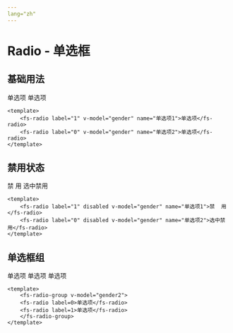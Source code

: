 ```yaml
---
lang="zh"
---
```


# Radio - 单选框

## 基础用法

<div style="margin-top: 15px;">
    <fs-radio label="1" v-model="gender" name="单选项1">单选项</fs-radio>
    <fs-radio label="0" v-model="gender" name="单选项2">单选项</fs-radio>
</div>

<script>
export default {
  data() {
    return {
      gender: '0',
      gender1: '0',
      gender2: '0'
    }
  },
  methods: {
  }

};
</script>

```vue
<template>
    <fs-radio label="1" v-model="gender" name="单选项1">单选项</fs-radio>
    <fs-radio label="0" v-model="gender" name="单选项2">单选项</fs-radio>
</template>
```

## 禁用状态

<div style="margin-top: 15px;">
    <fs-radio label="1" disabled v-model="gender1" name="单选项1">禁  用</fs-radio>
    <fs-radio label="0" disabled v-model="gender1" name="单选项2">选中禁用</fs-radio>
</div>

```vue
<template> 
    <fs-radio label="1" disabled v-model="gender" name="单选项1">禁  用</fs-radio>
    <fs-radio label="0" disabled v-model="gender" name="单选项2">选中禁用</fs-radio>
</template>
```

## 单选框组 

<div style="margin-top: 15px;">
    <fs-radio-group v-model="gender2">
    <fs-radio label=0>单选项</fs-radio>
    <fs-radio label=1>单选项</fs-radio>
    <fs-radio label=2>单选项</fs-radio>
    </fs-radio-group>
</div>

```vue
<template>
    <fs-radio-group v-model="gender2">
    <fs-radio label=0>单选项</fs-radio>
    <fs-radio label=1>单选项</fs-radio>
    </fs-radio-group>
</template>
```